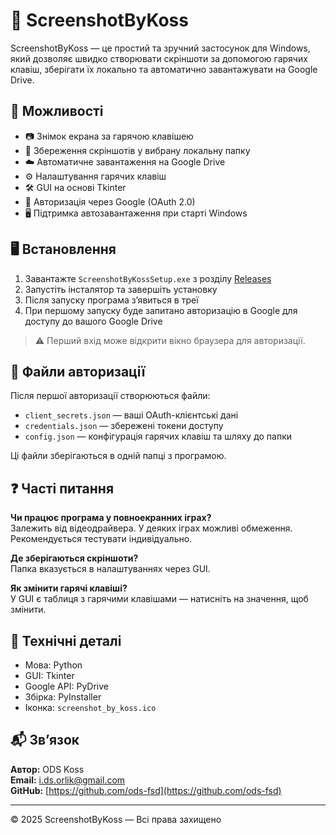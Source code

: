 # 📸 ScreenshotByKoss

ScreenshotByKoss — це простий та зручний застосунок для Windows, який дозволяє швидко створювати скріншоти за допомогою гарячих клавіш, зберігати їх локально та автоматично завантажувати на Google Drive.

## 🚀 Можливості

- 📷 Знімок екрана за гарячою клавішею
- 💾 Збереження скріншотів у вибрану локальну папку
- ☁️ Автоматичне завантаження на Google Drive
- ⚙️ Налаштування гарячих клавіш
- 🛠️ GUI на основі Tkinter
- 🔐 Авторизація через Google (OAuth 2.0)
- 🖥️ Підтримка автозавантаження при старті Windows

## 🖥️ Встановлення

1. Завантажте `ScreenshotByKossSetup.exe` з розділу [Releases](https://github.com/ods-fsd/ScreenshotByKoss/releases)
2. Запустіть інсталятор та завершіть установку
3. Після запуску програма з’явиться в треї
4. При першому запуску буде запитано авторизацію в Google для доступу до вашого Google Drive

> ⚠️ Перший вхід може відкрити вікно браузера для авторизації.

## 🔑 Файли авторизації

Після першої авторизації створюються файли:
- `client_secrets.json` — ваші OAuth-клієнтські дані
- `credentials.json` — збережені токени доступу
- `config.json` — конфігурація гарячих клавіш та шляху до папки

Ці файли зберігаються в одній папці з програмою.

## ❓ Часті питання

**Чи працює програма у повноекранних іграх?**  
Залежить від відеодрайвера. У деяких іграх можливі обмеження. Рекомендується тестувати індивідуально.

**Де зберігаються скріншоти?**  
Папка вказується в налаштуваннях через GUI.

**Як змінити гарячі клавіші?**  
У GUI є таблиця з гарячими клавішами — натисніть на значення, щоб змінити.

## 🧰 Технічні деталі

- Мова: Python
- GUI: Tkinter
- Google API: PyDrive
- Збірка: PyInstaller
- Іконка: `screenshot_by_koss.ico`

## 📬 Зв’язок

**Автор:** ODS Koss  
**Email:** i.ds.orlik@gmail.com  
**GitHub:** [https://github.com/ods-fsd](https://github.com/ods-fsd)

---

© 2025 ScreenshotByKoss — Всі права захищено
